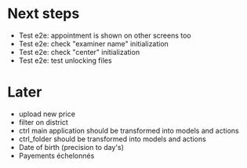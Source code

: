 # Next steps
- Test e2e: appointment is shown on other screens too
- Test e2e: check "examiner name" initialization
- Test e2e: check "center" initialization
- Test e2e: test unlocking files

# Later
- upload new price
- filter on district
- ctrl main application should be transformed into models and actions
- ctrl_folder should be transformed into models and actions
- Date of birth (precision to day's)
- Payements échelonnés
